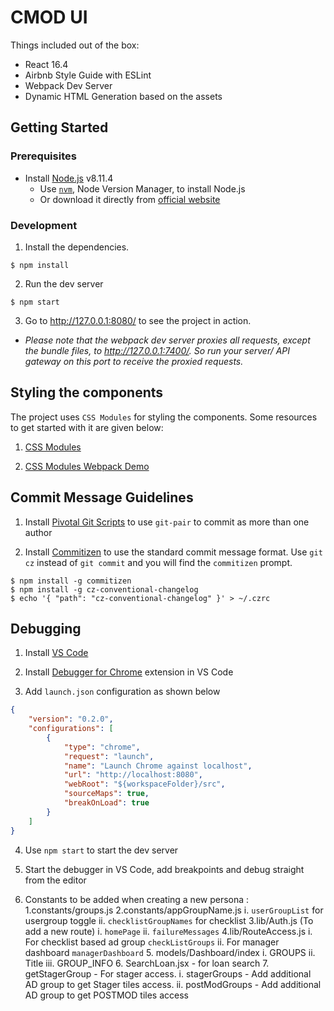 # CMOD UI

Things included out of the box:
 - React 16.4
 - Airbnb Style Guide with ESLint
 - Webpack Dev Server
 - Dynamic HTML Generation based on the assets

## Getting Started

### Prerequisites
- Install [Node.js](https://nodejs.org/en/) v8.11.4
  - Use [`nvm`](https://github.com/creationix/nvm), Node Version Manager, to install Node.js
  - Or download it directly from [official website](https://nodejs.org/en/download/)

### Development
1) Install the dependencies.
```
$ npm install
```
2) Run the dev server
```
$ npm start
```
3) Go to http://127.0.0.1:8080/ to see the project in action.
- _Please note that the webpack dev server proxies all requests, except the bundle files, to http://127.0.0.1:7400/. So run your server/ API gateway on this port to receive the proxied requests._

## Styling the components
The project uses `CSS Modules` for styling the components. Some resources to get started with it are given below:

1) [CSS Modules](https://github.com/css-modules/css-modules)

2) [CSS Modules Webpack Demo](https://github.com/css-modules/webpack-demo)

## Commit Message Guidelines
1) Install [Pivotal Git Scripts](https://github.com/pivotal-legacy/git_scripts) to use `git-pair` to commit as more than one author

2) Install [Commitizen](https://github.com/commitizen/cz-cli) to use the standard commit message format. Use `git cz` instead of `git commit` and you will find the `commitizen` prompt.
```
$ npm install -g commitizen
$ npm install -g cz-conventional-changelog
$ echo '{ "path": "cz-conventional-changelog" }' > ~/.czrc
``` 

## Debugging
1) Install [VS Code](https://code.visualstudio.com/download)

2) Install [Debugger for Chrome](https://marketplace.visualstudio.com/items?itemName=msjsdiag.debugger-for-chrome) extension in VS Code

3) Add `launch.json` configuration as shown below

```json
{
    "version": "0.2.0",
    "configurations": [
        {
            "type": "chrome",
            "request": "launch",
            "name": "Launch Chrome against localhost",
            "url": "http://localhost:8080",
            "webRoot": "${workspaceFolder}/src",
            "sourceMaps": true,
            "breakOnLoad": true
        }
    ]
}
```

4) Use `npm start` to start the dev server

5) Start the debugger in VS Code, add breakpoints and debug straight from the editor

6) Constants to be added when creating a new persona :
    1.constants/groups.js
    2.constants/appGroupName.js
        i. `userGroupList` for usergroup toggle
        ii. `checklistGroupNames` for checklist
    3.lib/Auth.js (To add a new route)
        i. `homePage`
        ii. `failureMessages`
    4.lib/RouteAccess.js
        i. For checklist based ad group `checkListGroups`
        ii. For manager dashboard `managerDashboard`
    5. models/Dashboard/index
        i. GROUPS
        ii. Title
        iii. GROUP_INFO
    6. SearchLoan.jsx - for loan search
    7. getStagerGroup - For stager access. 
        i. stagerGroups - Add additional AD group to get Stager tiles access. 
        ii. postModGroups - Add  additional AD group to get  POSTMOD tiles access